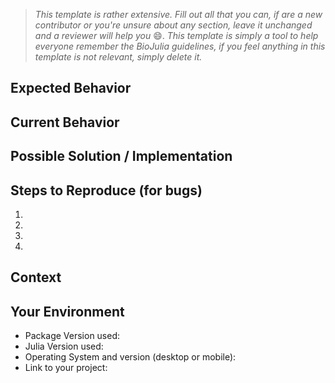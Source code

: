 <!--- Provide a general summary of the issue in the Title above -->

> _This template is rather extensive.
> Fill out all that you can, if are a new contributor or you're unsure about any section, leave it unchanged and a reviewer will help you_ :smile:. 
> _This template is simply a tool to help everyone remember the BioJulia guidelines, if you feel anything in this template is not relevant, simply delete it._

## Expected Behavior
<!--- If you're describing a bug, tell us what you expect to happen -->
<!--- If you're suggesting a change/improvement, tell us how it should work -->

## Current Behavior
<!--- If describing a bug, tell us what happens instead of the expected behavior -->
<!--- If suggesting a change/improvement, explain the difference from current behavior -->

## Possible Solution / Implementation
<!--- If describing a bug, suggest a fix/reason for the bug (optional) -->
<!--- If you're suggesting a change/improvement, suggest ideas how to implement the addition or change -->

## Steps to Reproduce (for bugs)
<!--- You may include copy/pasteable snippets or a list of steps to reproduce the bug -->
1.
2.
3.
4.

<!--- Optionally, provide a link to a live example -->
<!--- You can use [this tool](https://www.cockos.com/licecap/) -->
<!--- ...Or [this tool](https://github.com/colinkeenan/silentcast) -->
<!--- ...Or [this tool](https://github.com/GNOME/byzanz) on Linux -->

## Context
<!--- How has this issue affected you? What are you trying to accomplish? -->
<!--- Providing context helps us come up with a solution that is most useful in the real world -->

## Your Environment
<!--- Include as many relevant details about the environment you experienced the bug in -->
- Package Version used:
- Julia Version used:
- Operating System and version (desktop or mobile):
- Link to your project:

<!-- Can you list installed packages here? -->
